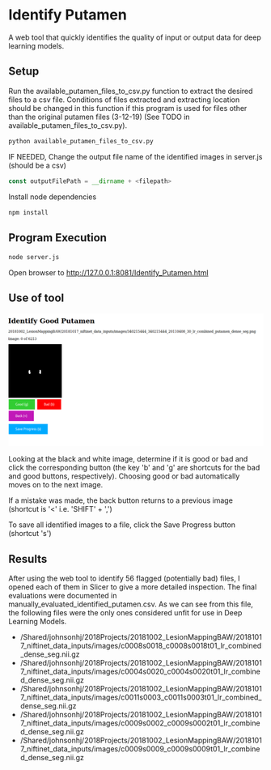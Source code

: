 # Identify Putamen

A web tool that quickly identifies the quality of input or output data for deep learning models.

## Setup

Run the available_putamen_files_to_csv.py function to extract the desired files to a csv file.  Conditions of files extracted and extracting location should be changed in this function if this program is used for files other than the original putamen files (3-12-19) (See TODO in available_putamen_files_to_csv.py).

```bash
python available_putamen_files_to_csv.py
```

IF NEEDED, Change the output file name of the identified images in server.js (should be a csv)
```javascript
const outputFilePath = __dirname + <filepath>
```

Install node dependencies

```bash
npm install
```


## Program Execution

```bash
node server.js
```

Open browser to http://127.0.0.1:8081/Identify_Putamen.html

## Use of tool

![image](https://raw.githubusercontent.com/BRAINSia/SINAPSE/master/20190312_IdentifyPutamen/Identify%20Good%20Putamen_Edited.png)

Looking at the black and white image, determine if it is good or bad and click the corresponding button (the key 'b' and 'g' are shortcuts for the bad and good buttons, respectively).  Choosing good or bad automatically moves on to the next image.

If a mistake was made, the back button returns to a previous image (shortcut is '<' i.e. 'SHIFT' + ',')

To save all identified images to a file, click the Save Progress button (shortcut 's')

## Results

After using the web tool to identify 56 flagged (potentially bad) files, I opened each of them in Slicer to give a more detailed inspection.  The final evaluations were documented in manually_evaluated_identified_putamen.csv.  As we can see from this file, the following files were the only ones considered unfit for use in Deep Learning Models.

* /Shared/johnsonhj/2018Projects/20181002_LesionMappingBAW/20181017_niftinet_data_inputs/images/c0008s0018_c0008s0018t01_lr_combined_dense_seg.nii.gz
* /Shared/johnsonhj/2018Projects/20181002_LesionMappingBAW/20181017_niftinet_data_inputs/images/c0004s0020_c0004s0020t01_lr_combined_dense_seg.nii.gz
* /Shared/johnsonhj/2018Projects/20181002_LesionMappingBAW/20181017_niftinet_data_inputs/images/c0011s0003_c0011s0003t01_lr_combined_dense_seg.nii.gz
* /Shared/johnsonhj/2018Projects/20181002_LesionMappingBAW/20181017_niftinet_data_inputs/images/c0009s0002_c0009s0002t01_lr_combined_dense_seg.nii.gz
* /Shared/johnsonhj/2018Projects/20181002_LesionMappingBAW/20181017_niftinet_data_inputs/images/c0009s0009_c0009s0009t01_lr_combined_dense_seg.nii.gz
